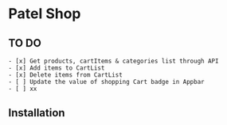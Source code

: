 # Patel Shop

## TO DO 
    - [x] Get products, cartItems & categories list through API
    - [x] Add items to CartList
    - [x] Delete items from CartList
    - [ ] Update the value of shopping Cart badge in Appbar
    - [ ] xx

## Installation
    